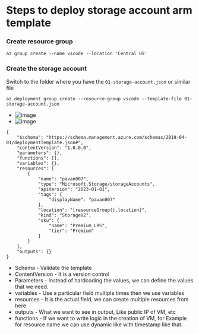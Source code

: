 # Steps to deploy storage account arm template

### Create resource group

```
az group create --name vscode --location 'Central US'
```

### Create the storage account

Switch to the folder where you have the `01-storage-account.json` or similar file

```
az deployment group create --resource-group vscode --template-file 01-storage-account.json
```

- ![image](https://github.com/pavankumar0077/Azure-zero-to-hero/assets/40380941/d159a628-7424-4266-9242-203c8721d8f5)
- ![image](https://github.com/pavankumar0077/Azure-zero-to-hero/assets/40380941/0cdd8c43-87d6-40f8-bcac-a63136eeb237)

```
{
    "$schema": "https://schema.management.azure.com/schemas/2019-04-01/deploymentTemplate.json#",
    "contentVersion": "1.0.0.0",
    "parameters": {},
    "functions": [],
    "variables": {},
    "resources": [
        {
            "name": "pavan007",
            "type": "Microsoft.Storage/storageAccounts",
            "apiVersion": "2023-01-01",
            "tags": {
                "displayName": "pavan007"
            },
            "location": "[resourceGroup().location]",
            "kind": "StorageV2",
            "sku": {
                "name": "Premium_LRS",
                "tier": "Premium"
            }
        }
    ],
    "outputs": {}
}
```

- Schema - Validate the template
- ContentVersion - It is a version control
- Parameters - Instead of hardcoding the values, we can define the values that we need.
- variables - Use a particular field multiple times then we use variables
- resources - It is the actual field, we can create multiple resources from here
- outputs - What we want to see in output, Like public IP of VM, etc
- functions - If we want to write logic in the creation of VM, for Example for resource name we can use dynamic like with timestamp like that.
